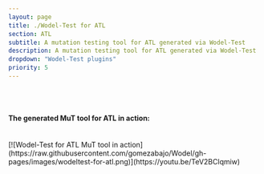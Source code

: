 ```yaml
---
layout: page
title: ./Wodel-Test for ATL
section: ATL
subtitle: A mutation testing tool for ATL generated via Wodel-Test
description: A mutation testing tool for ATL generated via Wodel-Test
dropdown: "Wodel-Test plugins"
priority: 5
---
```


<br>
<br>
<h4>The generated MuT tool for ATL in action:</h4>
<br>
[![Wodel-Test for ATL MuT tool in action](https://raw.githubusercontent.com/gomezabajo/Wodel/gh-pages/images/wodeltest-for-atl.png)](https://youtu.be/TeV2BClqmiw)

